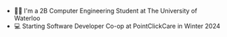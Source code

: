 <!--
**AlexanderTsarapkine/AlexanderTsarapkine** is a ✨ _special_ ✨ repository because its `README.md` (this file) appears on your GitHub profile.

Here are some ideas to get you started:

- 🔭 I’m currently working on ...
- 🌱 I’m currently learning ...
- 👯 I’m looking to collaborate on ...
- 🤔 I’m looking for help with ...
- 💬 Ask me about ...
- 📫 How to reach me: ...
- 😄 Pronouns: ...
- ⚡ Fun fact: ...
-->

- 🧑‍🎓 I'm a 2B Computer Engineering Student at The University of Waterloo
- 💻 Starting Software Developer Co-op at PointClickCare in Winter 2024
<!-- - 🔭 Currently looking for an intership for Winter 2024


<!--[![Top Langs](https://github-readme-stats.vercel.app/api/top-langs/?username=AlexanderTsarapkine)](https://github.com/anuraghazra/github-readme-stats)

